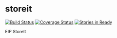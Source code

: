 # storeit

[![Build Status](https://travis-ci.org/Sevauk/storeit.svg?branch=master)](https://travis-ci.org/Sevauk/storeit) [![Coverage Status](https://coveralls.io/repos/github/Sevauk/storeit/badge.svg?branch=desktop%2F%23122-feat)](https://coveralls.io/github/Sevauk/storeit?branch=desktop%2F%23122-feat) [![Stories in Ready](https://badge.waffle.io/Sevauk/storeit.png?label=ready&title=Ready)](https://waffle.io/Sevauk/storeit)


EIP StoreIt
